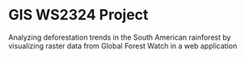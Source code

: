 # GIS WS2324 Project

Analyzing deforestation trends in the South American rainforest by visualizing raster data from Global Forest Watch in a web application
